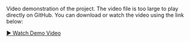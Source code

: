 Video demonstration of the project. The video file is too large to play directly on GitHub.
You can download or watch the video using the link below:  

[▶ Watch Demo Video](https://res.cloudinary.com/dm7wamfnf/video/upload/v1751184610/video_demo_1_1_abxftn.mp4)
